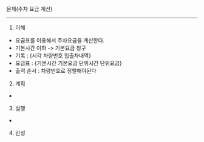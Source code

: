 문제(주차 요금 계산)

---

1. 이해
- 요금표를 이용해서 주차요금을 계산한다.
- 기본시간 이하 -> 기본요금 청구
- 기록 : {시각 차량번호 입출차내역}
- 요금표 : {기본시간 기본요금 단위시간 단위요금}
- 출력 순서 : 차량번호로 정렬해야된다

2. 계획
-

3. 실행
-

4. 반성
